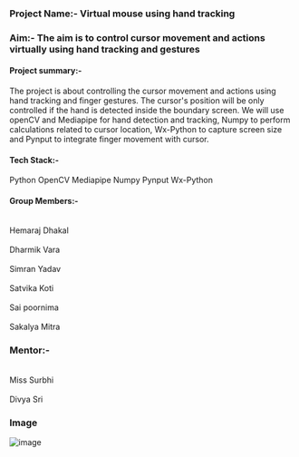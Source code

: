 
### Project Name:- Virtual mouse using hand tracking

### Aim:- The aim is to control cursor movement and actions virtually using hand tracking and gestures

#### Project summary:- 
The project is about controlling the cursor movement and actions using hand tracking and finger gestures. The cursor's position will be only controlled if the hand is detected inside the boundary screen. We will use openCV and Mediapipe for hand detection and tracking, Numpy to perform calculations related to cursor location, Wx-Python to capture screen size and Pynput to integrate finger movement with cursor.

#### Tech Stack:-
Python
OpenCV
Mediapipe
Numpy
Pynput
Wx-Python

#### Group Members:-
<br> Hemaraj Dhakal</br>
<br> Dharmik Vara</br>
<br>Simran Yadav</br>
<br>Satvika Koti</br>
<br>Sai poornima</br>
<br> Sakalya Mitra</br>

### Mentor:-
<br>Miss Surbhi</br>
<br>Divya Sri</br>

### Image

![image](https://user-images.githubusercontent.com/65659902/124559895-eb89d100-de5b-11eb-83a5-ae23c3c9da3d.png)


